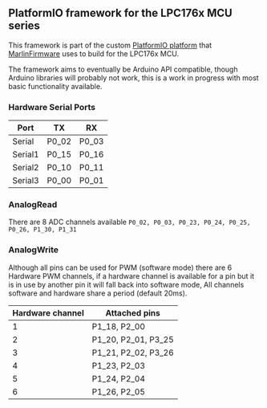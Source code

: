 ## PlatformIO framework for the LPC176x MCU series
This framework is part of the custom [PlatformIO platform](https://github.com/p3p/pio-nxplpc-arduino-lpc176x)
that [MarlinFirmware](https://github.com/MarlinFirmware/Marlin) uses to build for the LPC176x MCU.

The framework aims to eventually be Arduino API compatible, though Arduino libraries will probably not work,
this is a work in progress with most basic functionality available.

### Hardware Serial Ports
| Port | TX | RX |
| --- | --- | --- |
| Serial  | P0_02 | P0_03 | 
| Serial1 | P0_15 | P0_16 | 
| Serial2 | P0_10 | P0_11 | 
| Serial3 | P0_00 | P0_01 |  

### AnalogRead
There are 8 ADC channels available `P0_02, P0_03, P0_23, P0_24, P0_25, P0_26, P1_30, P1_31`

### AnalogWrite
Although all pins can be used for PWM (software mode) there are 6 Hardware PWM channels, if a hardware channel is
available for a pin but it is in use by another pin it will fall back into software mode, All channels
software and hardware share a period (default 20ms).

| Hardware channel | Attached pins |
| --- | --- |
| 1 | P1_18, P2_00  |
| 2 | P1_20, P2_01, P3_25 | 
| 3 | P1_21, P2_02, P3_26 | 
| 4 | P1_23, P2_03 | 
| 5 | P1_24, P2_04 | 
| 6 | P1_26, P2_05 |  
